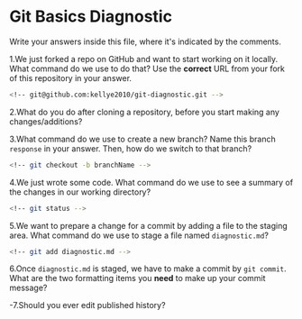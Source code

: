 # Git Basics Diagnostic

Write your answers inside this file, where it's indicated by the comments.

1.We just forked a repo on GitHub and want to start working on it locally.
What command do we use to do that? Use the **correct** URL from your fork of
this repository in your answer.

```sh
<!-- git@github.com:kellye2010/git-diagnostic.git -->
```

2.What do you do after cloning a repository, before you start making any
changes/additions?

<!-- You then change directories to ensure that you are now in the repository you've cloned. You know that you are in the right repository and ready to continue if the repository you are in is now labeled "(master)". Next you create a branch from this repostory (labeled what you need to label the branch as), and "checkout" that newly created branch.  -->

3.What command do we use to create a new branch? Name this branch `response`
    in your answer. Then, how do we switch to that branch?

```sh
<!-- git checkout -b branchName -->
```

4.We just wrote some code. What command do we use to see a summary of the
    changes in our working directory?

```sh
<!-- git status -->
```

5.We want to prepare a change for a commit by adding a file to the staging
    area. What command do we use to stage a file named `diagnostic.md`?

```sh
<!-- git add diagnostic.md -->
```

6.Once `diagnostic.md` is staged, we have to make a commit by `git commit`.
What are the two formatting items you **need** to make up your commit message?

<!-- You need a detailed description (but not the code itself) of the changes you've made and why.-->

-7.Should you ever edit published history?

 <!-- No, the published history is HISTORY for reason to reference past versions. -->
